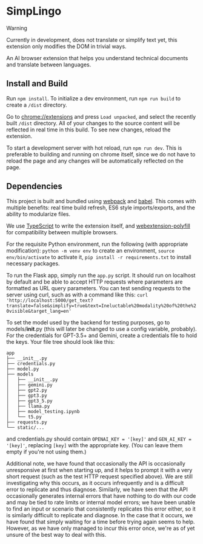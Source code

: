 # SimpLingo
> [!WARNING]
> Currently in development, does not translate or simplify text yet, this extension only modifies the DOM in trivial ways.

An AI browser extension that helps you understand technical documents and translate between languages.

## Install and Build

Run ```npm install```. To initialize a dev environment, run ```npm run build``` to create a ```/dist``` directory. 

Go to [chrome://extensions](chrome://extensions) and press ```Load unpacked```, and select the recently built ```/dist``` directory. All of your changes to the source content will be reflected in real time in this build. To see new changes, reload the extension.

To start a development server with hot reload, run ```npm run dev```. This is preferable to building and running on chrome itself, since we do not have to reload the page and any changes will be automatically reflected on the page. 

## Dependencies

This project is built and bundled using [webpack](https://webpack.js.org) and [babel](https://www.npmjs.com/package/babel-loader). This comes with multiple benefits: real time build refresh, ES6 style imports/exports, and the ability to modularize files. 

We use [TypeScript](https://www.typescriptlang.org) to write the extension itself, and [webextension-polyfill](https://github.com/mozilla/webextension-polyfill) for compatibility between multiple browsers.


For the requisite Python environment, run the following (with appropriate modification):  ```python -m venv env``` to create an environment, ```source env/bin/activate``` to activate it, ```pip install -r requirements.txt``` to install necessary packages. 

To run the Flask app, simply run the ```app.py``` script. It should run on localhost by default and be able to accept HTTP requests where parameters are formatted as URL query parameters.
You can test sending requests to the server using curl, such as with a command like this: ```curl 'http://localhost:5000/get_text?translate=false&simplify=true&text=Ineluctable%20modality%20of%20the%20visible&target_lang=en'```

To set the model used by the backend for testing purposes, go to models/__init__.py (this will later be changed to use a config variable, probably). For the credentials for GPT-3.5+ and Gemini, create a credentials file to hold the keys. Your file tree should look like this:
```
app
├── __init__.py
├── credentials.py
├── model.py
├── models
│   ├── __init__.py
│   ├── gemini.py
│   ├── gpt2.py
│   ├── gpt3.py
│   ├── gpt3_5.py
│   ├── llama.py
│   ├── model_testing.ipynb
│   └── t5.py
├── requests.py
└── static/...
```
and credentials.py should contain ```OPENAI_KEY = '[key]'``` and ```GEN_AI_KEY = '[key]'```, replacing ```[key]``` with the appropriate key. (You can leave them empty if you're not using them.)

Additional note, we have found that occasionally the API is occasionally unresponsive at first when starting up, and it helps to prompt it with a very short request (such as the test HTTP request specified above). We are still investigating why this occurs, as it occurs infrequently and is a difficult error to replicate and thus diagnose. Similarly, we have seen that the API occasionally generates internal errors that have nothing to do with our code and may be tied to rate limits or internal model errors; we have been unable to find an input or scenario that consistently replicates this error either, so it is similarly difficult to replicate and diagnose. In the case that it occurs, we have found that simply waiting for a time before trying again seems to help. However, as we have only managed to incur this error once, we're as of yet unsure of the best way to deal with this. 